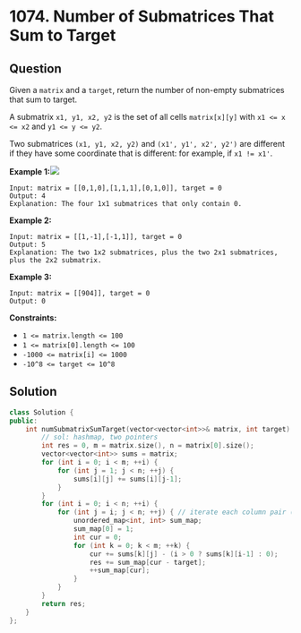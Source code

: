 # 1074. Number of Submatrices That Sum to Target

## Question

Given a `matrix` and a `target`, return the number of non-empty submatrices that sum to target.

A submatrix `x1, y1, x2, y2` is the set of all cells `matrix[x][y]` with `x1 <= x <= x2` and `y1 <= y <= y2`.

Two submatrices `(x1, y1, x2, y2)` and `(x1', y1', x2', y2')` are different if they have some coordinate that is different: for example, if `x1 != x1'`.

**Example 1:**![](https://assets.leetcode.com/uploads/2020/09/02/mate1.jpg)

```text
Input: matrix = [[0,1,0],[1,1,1],[0,1,0]], target = 0
Output: 4
Explanation: The four 1x1 submatrices that only contain 0.
```

**Example 2:**

```text
Input: matrix = [[1,-1],[-1,1]], target = 0
Output: 5
Explanation: The two 1x2 submatrices, plus the two 2x1 submatrices, plus the 2x2 submatrix.
```

**Example 3:**

```text
Input: matrix = [[904]], target = 0
Output: 0
```

**Constraints:**

* `1 <= matrix.length <= 100`
* `1 <= matrix[0].length <= 100`
* `-1000 <= matrix[i] <= 1000`
* `-10^8 <= target <= 10^8`

## Solution

```cpp
class Solution {
public:
    int numSubmatrixSumTarget(vector<vector<int>>& matrix, int target) {
        // sol: hashmap, two pointers
        int res = 0, m = matrix.size(), n = matrix[0].size();
        vector<vector<int>> sums = matrix;
        for (int i = 0; i < m; ++i) {
            for (int j = 1; j < n; ++j) {
                sums[i][j] += sums[i][j-1];
            }
        }
        for (int i = 0; i < n; ++i) {
            for (int j = i; j < n; ++j) { // iterate each column pair (i, j)
                unordered_map<int, int> sum_map;
                sum_map[0] = 1;
                int cur = 0;
                for (int k = 0; k < m; ++k) {
                    cur += sums[k][j] - (i > 0 ? sums[k][i-1] : 0);
                    res += sum_map[cur - target];
                    ++sum_map[cur];
                }
            }
        }
        return res;
    }
};
```

